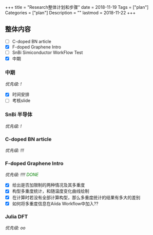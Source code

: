 +++
title = "Research整体计划和步骤"
date = 2018-11-19
Tags = ["plan"]
Categories = ["plan"]
Description = ""
lastmod = 2018-11-22
+++

## 整体内容

- [ ] C-doped BN article
- [x] F-doped Graphene Intro
- [ ] SnBi Simiconductor WorkFlow Test
- [x] 中期

### 中期
*优先级: !*

- [x] 时间安排
- [ ] 考核slide

### SnBi 半导体
*优先级: !*

### C-doped BN article
*优先级: !!!*

### F-doped Graphene Intro
*优先级: !!!!* <span style="color:green">*DONE*</span>

- [x] 给出是否加限制的两种情况及其多重度
- [x] 构型多重度统计，和随温度变化曲线绘制
- [x] 在计算时若没有全部计算构型，那么多重度统计的结果有多大的差别
- [x] 如何将多重度信息在Aiida Workflow中加入??

### Julia DFT
*优先级: oo*
